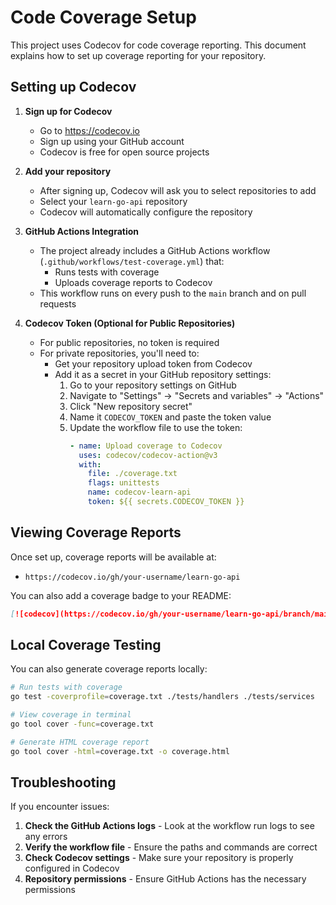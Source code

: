 # Code Coverage Setup

This project uses Codecov for code coverage reporting. This document explains how to set up coverage reporting for your repository.

## Setting up Codecov

1. **Sign up for Codecov**
   - Go to https://codecov.io
   - Sign up using your GitHub account
   - Codecov is free for open source projects

2. **Add your repository**
   - After signing up, Codecov will ask you to select repositories to add
   - Select your `learn-go-api` repository
   - Codecov will automatically configure the repository

3. **GitHub Actions Integration**
   - The project already includes a GitHub Actions workflow (`.github/workflows/test-coverage.yml`) that:
     - Runs tests with coverage
     - Uploads coverage reports to Codecov
   - This workflow runs on every push to the `main` branch and on pull requests

4. **Codecov Token (Optional for Public Repositories)**
   - For public repositories, no token is required
   - For private repositories, you'll need to:
     - Get your repository upload token from Codecov
     - Add it as a secret in your GitHub repository settings:
       1. Go to your repository settings on GitHub
       2. Navigate to "Settings" → "Secrets and variables" → "Actions"
       3. Click "New repository secret"
       4. Name it `CODECOV_TOKEN` and paste the token value
       5. Update the workflow file to use the token:
          ```yaml
          - name: Upload coverage to Codecov
            uses: codecov/codecov-action@v3
            with:
              file: ./coverage.txt
              flags: unittests
              name: codecov-learn-api
              token: ${{ secrets.CODECOV_TOKEN }}
          ```

## Viewing Coverage Reports

Once set up, coverage reports will be available at:
- `https://codecov.io/gh/your-username/learn-go-api`

You can also add a coverage badge to your README:
```markdown
[![codecov](https://codecov.io/gh/your-username/learn-go-api/branch/main/graph/badge.svg)](https://codecov.io/gh/your-username/learn-go-api)
```

## Local Coverage Testing

You can also generate coverage reports locally:

```bash
# Run tests with coverage
go test -coverprofile=coverage.txt ./tests/handlers ./tests/services

# View coverage in terminal
go tool cover -func=coverage.txt

# Generate HTML coverage report
go tool cover -html=coverage.txt -o coverage.html
```

## Troubleshooting

If you encounter issues:

1. **Check the GitHub Actions logs** - Look at the workflow run logs to see any errors
2. **Verify the workflow file** - Ensure the paths and commands are correct
3. **Check Codecov settings** - Make sure your repository is properly configured in Codecov
4. **Repository permissions** - Ensure GitHub Actions has the necessary permissions